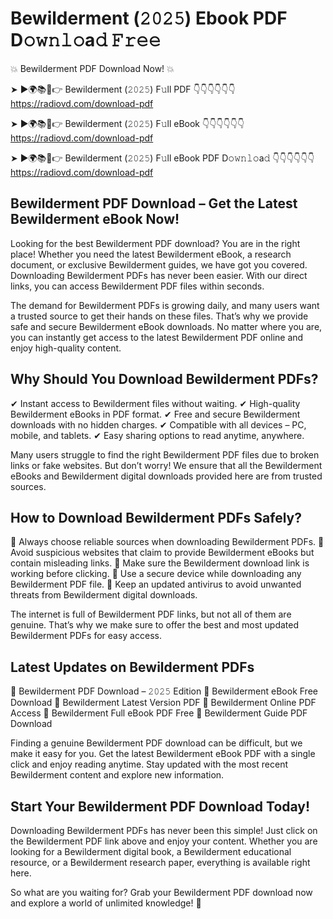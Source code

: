 # Bewilderment (𝟸𝟶𝟸𝟻) Ebook PDF D𝚘𝚠𝚗𝚕𝚘a𝚍 𝙵𝚛𝚎𝚎

💥 Bewilderment PDF Download Now! 💥

➤ ►🌍📚📱👉 Bewilderment (𝟸𝟶𝟸𝟻) F𝚞ll PDF 👇👇👇👇👇👇
https://radiovd.com/download-pdf

➤ ►🌍📚📱👉 Bewilderment (𝟸𝟶𝟸𝟻) F𝚞ll eBook 👇👇👇👇👇👇
https://radiovd.com/download-pdf

➤ ►🌍📚📱👉 Bewilderment (𝟸𝟶𝟸𝟻) F𝚞ll eBook PDF D𝚘𝚠𝚗𝚕𝚘a𝚍 👇👇👇👇👇👇
https://radiovd.com/download-pdf

## Bewilderment PDF Download – Get the Latest Bewilderment eBook Now!

Looking for the best Bewilderment PDF download? You are in the right place! Whether you need the latest Bewilderment eBook, a research document, or exclusive Bewilderment guides, we have got you covered. Downloading Bewilderment PDFs has never been easier. With our direct links, you can access Bewilderment PDF files within seconds.

The demand for Bewilderment PDFs is growing daily, and many users want a trusted source to get their hands on these files. That’s why we provide safe and secure Bewilderment eBook downloads. No matter where you are, you can instantly get access to the latest Bewilderment PDF online and enjoy high-quality content.

## Why Should You Download Bewilderment PDFs?

✔ Instant access to Bewilderment files without waiting.
✔ High-quality Bewilderment eBooks in PDF format.
✔ Free and secure Bewilderment downloads with no hidden charges.
✔ Compatible with all devices – PC, mobile, and tablets.
✔ Easy sharing options to read anytime, anywhere.

Many users struggle to find the right Bewilderment PDF files due to broken links or fake websites. But don’t worry! We ensure that all the Bewilderment eBooks and Bewilderment digital downloads provided here are from trusted sources.

## How to Download Bewilderment PDFs Safely?

📌 Always choose reliable sources when downloading Bewilderment PDFs.
📌 Avoid suspicious websites that claim to provide Bewilderment eBooks but contain misleading links.
📌 Make sure the Bewilderment download link is working before clicking.
📌 Use a secure device while downloading any Bewilderment PDF file.
📌 Keep an updated antivirus to avoid unwanted threats from Bewilderment digital downloads.

The internet is full of Bewilderment PDF links, but not all of them are genuine. That’s why we make sure to offer the best and most updated Bewilderment PDFs for easy access.

## Latest Updates on Bewilderment PDFs

🔹 Bewilderment PDF Download – 𝟸𝟶𝟸𝟻 Edition
🔹 Bewilderment eBook Free Download
🔹 Bewilderment Latest Version PDF
🔹 Bewilderment Online PDF Access
🔹 Bewilderment Full eBook PDF Free
🔹 Bewilderment Guide PDF Download

Finding a genuine Bewilderment PDF download can be difficult, but we make it easy for you. Get the latest Bewilderment eBook PDF with a single click and enjoy reading anytime. Stay updated with the most recent Bewilderment content and explore new information.

## Start Your Bewilderment PDF Download Today!

Downloading Bewilderment PDFs has never been this simple! Just click on the Bewilderment PDF link above and enjoy your content. Whether you are looking for a Bewilderment digital book, a Bewilderment educational resource, or a Bewilderment research paper, everything is available right here.

So what are you waiting for? Grab your Bewilderment PDF download now and explore a world of unlimited knowledge! 🚀